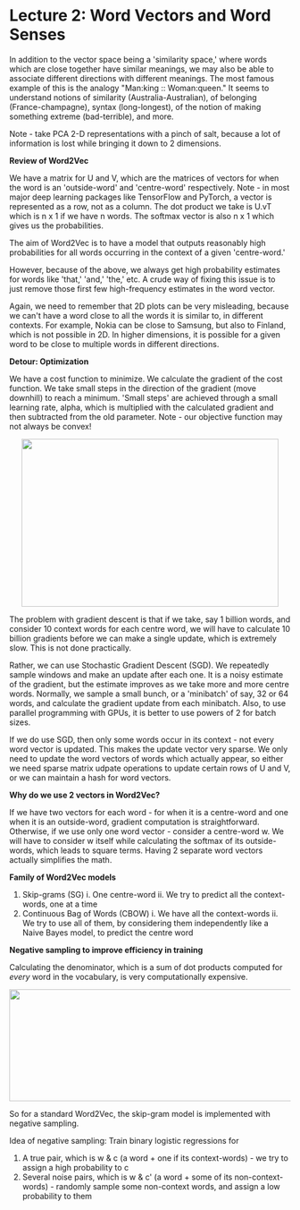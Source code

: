 # Lecture 2: Word Vectors and Word Senses

In addition to the vector space being a 'similarity space,' where words which are close together have similar meanings, we may also be able to associate different directions with different meanings. The most famous example of this is the analogy "Man:king :: Woman:queen." It seems to understand notions of similarity (Australia-Australian), of belonging (France-champagne), syntax (long-longest), of the notion of making something extreme (bad-terrible), and more.

Note - take PCA 2-D representations with a pinch of salt, because a lot of information is lost while bringing it down to 2 dimensions.

**Review of Word2Vec**

We have a matrix for U and V, which are the matrices of vectors for when the word is an 'outside-word' and 'centre-word' respectively. Note - in most major deep learning packages like TensorFlow and PyTorch, a vector is represented as a row, not as a column. The dot product we take is U.vT which is n x 1 if we have n words. The softmax vector is also n x 1 which gives us the probabilities.

The aim of Word2Vec is to have a model that outputs reasonably high probabilities for all words occurring in the context of a given 'centre-word.'

However, because of the above, we always get high probability estimates for words like 'that,' 'and,' 'the,' etc. A crude way of fixing this issue is to just remove those first few high-frequency estimates in the word vector.

Again, we need to remember that 2D plots can be very misleading, because we can't have a word close to all the words it is similar to, in different contexts. For example, Nokia can be close to Samsung, but also to Finland, which is not possible in 2D. In higher dimensions, it is possible for a given word to be close to multiple words in different directions.

**Detour: Optimization**

We have a cost function to minimize. We calculate the gradient of the cost function. We take small steps in the direction of the gradient (move downhill) to reach a minimum. 'Small steps' are achieved through a small learning rate, alpha, which is multiplied with the calculated gradient and then subtracted from the old parameter. Note - our objective function may not always be convex!

<p align="center">
  <img width="460" height="300" src="https://user-images.githubusercontent.com/21968647/64314668-a5643d80-cf64-11e9-99e5-34c21a6235fc.png">
</p>

The problem with gradient descent is that if we take, say 1 billion words, and consider 10 context words for each centre word, we will have to calculate 10 billion gradients before we can make a single update, which is extremely slow. This is not done practically.

Rather, we can use Stochastic Gradient Descent (SGD). We repeatedly sample windows and make an update after each one. It is a noisy estimate of the gradient, but the estimate improves as we take more and more centre words. Normally, we sample a small bunch, or a 'minibatch' of say, 32 or 64 words, and calculate the gradient update from each minibatch. Also, to use parallel programming with GPUs, it is better to use powers of 2 for batch sizes.

If we do use SGD, then only some words occur in its context - not every word vector is updated. This makes the update vector very sparse. We only need to update the word vectors of words which actually appear, so either we need sparse matrix udpate operations to update certain rows of U and V, or we can maintain a hash for word vectors.

**Why do we use 2 vectors in Word2Vec?**

If we have two vectors for each word - for when it is a centre-word and one when it is an outside-word, gradient computation is straightforward. Otherwise, if we use only one word vector - consider a centre-word w. We will have to consider w itself while calculating the softmax of its outside-words, which leads to square terms. Having 2 separate word vectors actually simplifies the math.

**Family of Word2Vec models**

1. Skip-grams (SG)
    i. One centre-word
    ii. We try to predict all the context-words, one at a time
2. Continuous Bag of Words (CBOW)
    i. We have all the context-words
    ii. We try to use all of them, by considering them independently like a Naive Bayes model, to predict the centre word
    
**Negative sampling to improve efficiency in training**

Calculating the denominator, which is a sum of dot products computed for *every* word in the vocabulary, is very computationally expensive.

<p align="center">
  <img width="700" height="200" src="https://user-images.githubusercontent.com/21968647/64316195-f70ec700-cf68-11e9-802f-3e65f2cc208f.png">
</p>

So for a standard Word2Vec, the skip-gram model is implemented with negative sampling.

Idea of negative sampling: Train binary logistic regressions for 
1. A true pair, which is w & c (a word + one if its context-words) - we try to assign a high probability to c
2. Several noise pairs, which is w & c' (a word + some of its non-context-words) - randomly sample some non-context words, and assign a low probability to them
